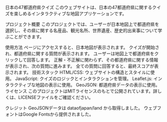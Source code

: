 日本の47都道府県クイズ
このウェブサイトは、日本の47都道府県に関するクイズを楽しめるインタラクティブな地図アプリケーションです。

プロジェクト概要
このプロジェクトでは、ユーザーが日本地図上で都道府県を選択し、その県に関する名産品、観光名所、世界遺産、歴史的出来事について学ぶことができます。

使用方法
ページにアクセスすると、日本地図が表示されます。
クイズが開始され、都道府県に関する質問が表示されます。
ユーザーは地図上で都道府県をクリックして回答します。
正解・不正解に関わらず、その都道府県に関する情報が表示され、次の質問に進みます。
全ての質問に回答すると、最終スコアが表示されます。
技術スタック
HTML/CSS: ウェブサイトの構造とスタイルに使用。
JavaScript: クイズのロジックとインタラクションを管理。
Leaflet.js: インタラクティブな地図の表示に使用。
GeoJSON: 都道府県データの表示に使用。
ライセンス
このプロジェクトはMITライセンスのもとで公開されています。詳しくは、LICENSEファイルをご確認ください。

クレジット
GeoJSONデータは dataofjapan/land から取得しました。
ウェブフォントはGoogle Fontsから提供されました。
